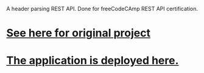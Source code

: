 A header parsing REST API. Done for freeCodeCAmp REST API certification.
# [See here for original project](https://www.freecodecamp.org/learn/apis-and-microservices/apis-and-microservices-projects/request-header-parser-microservice)

# [The application is deployed here.](https://boilerplate-header-parser.herokuapp.com/)


